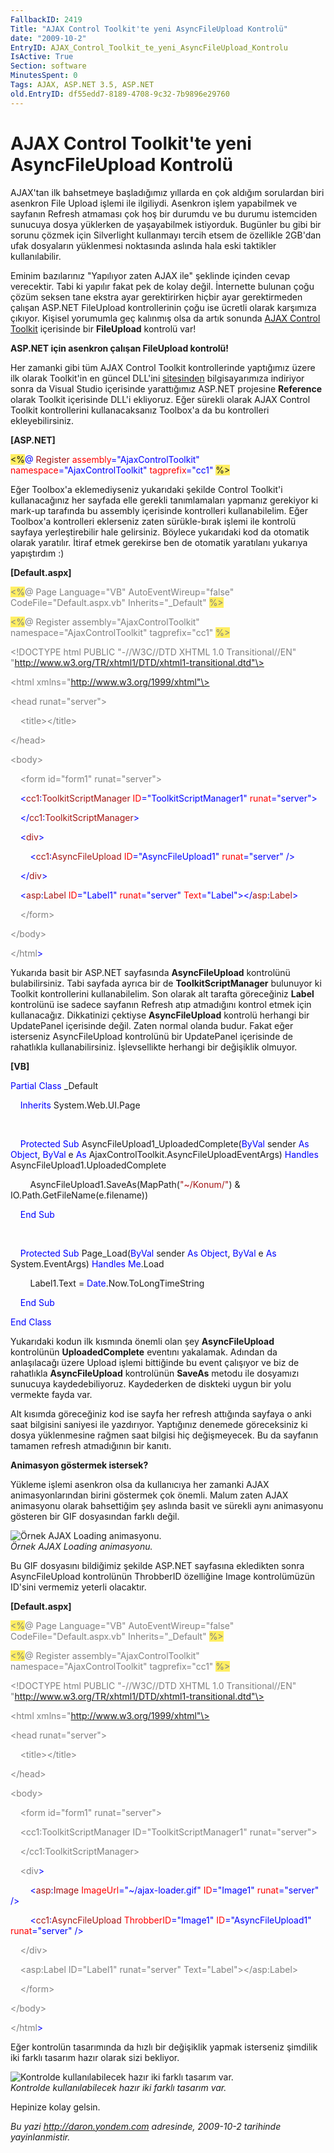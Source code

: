 ```yaml
---
FallbackID: 2419
Title: "AJAX Control Toolkit'te yeni AsyncFileUpload Kontrolü"
date: "2009-10-2"
EntryID: AJAX_Control_Toolkit_te_yeni_AsyncFileUpload_Kontrolu
IsActive: True
Section: software
MinutesSpent: 0
Tags: AJAX, ASP.NET 3.5, ASP.NET
old.EntryID: df55edd7-8189-4708-9c32-7b9896e29760
---
```

# AJAX Control Toolkit'te yeni AsyncFileUpload Kontrolü
AJAX'tan ilk bahsetmeye başladığımız yıllarda en çok aldığım sorulardan
biri asenkron File Upload işlemi ile ilgiliydi. Asenkron işlem
yapabilmek ve sayfanın Refresh atmaması çok hoş bir durumdu ve bu durumu
istemciden sunucuya dosya yüklerken de yaşayabilmek istiyorduk. Bugünler
bu gibi bir sorunu çözmek için Silverlight kullanmayı tercih etsem de
özellikle 2GB'dan ufak dosyaların yüklenmesi noktasında aslında hala
eski taktikler kullanılabilir.

Eminim bazılarınız "Yapılıyor zaten AJAX ile" şeklinde içinden cevap
verecektir. Tabi ki yapılır fakat pek de kolay değil. İnternette bulunan
çoğu çözüm seksen tane ekstra ayar gerektirirken hiçbir ayar
gerektirmeden çalışan ASP.NET FileUpload kontrollerinin çoğu ise ücretli
olarak karşımıza çıkıyor. Kişisel yorumumla geç kalınmış olsa da artık
sonunda [AJAX Control
Toolkit](http://ajaxcontroltoolkit.codeplex.com/Release/ProjectReleases.aspx?ReleaseId=33804)
içerisinde bir **FileUpload** kontrolü var!

**ASP.NET için asenkron çalışan FileUpload kontrolü!**

Her zamanki gibi tüm AJAX Control Toolkit kontrollerinde yaptığımız
üzere ilk olarak Toolkit'in en güncel DLL'ini
[sitesinden](http://ajaxcontroltoolkit.codeplex.com/Release/ProjectReleases.aspx?ReleaseId=33804)
bilgisayarımıza indiriyor sonra da Visual Studio içerisinde yarattığımız
ASP.NET projesine **Reference** olarak Toolkit içerisinde DLL'i
ekliyoruz. Eğer sürekli olarak AJAX Control Toolkit kontrollerini
kullanacaksanız Toolbox'a da bu kontrolleri ekleyebilirsiniz.

**[ASP.NET]**

<span style="background: #ffee62;">\<%</span><span
style="color: blue;">@</span> <span
style="color: #a31515;">Register</span> <span
style="color: red;">assembly</span><span
style="color: blue;">="AjaxControlToolkit"</span> <span
style="color: red;">namespace</span><span
style="color: blue;">="AjaxControlToolkit"</span> <span
style="color: red;">tagprefix</span><span
style="color: blue;">="cc1"</span> <span
style="background: #ffee62;">%\></span>

Eğer Toolbox'a eklemediyseniz yukarıdaki şekilde Control Toolkit'i
kullanacağınız her sayfada elle gerekli tanımlamaları yapmanız gerekiyor
ki mark-up tarafında bu assembly içerisinde kontrolleri kullanabilelim.
Eğer Toolbox'a kontrolleri eklerseniz zaten sürükle-bırak işlemi ile
kontrolü sayfaya yerleştirebilir hale gelirsiniz. Böylece yukarıdaki kod
da otomatik olarak yaratılır. İtiraf etmek gerekirse ben de otomatik
yaratılanı yukarıya yapıştırdım :)

**[Default.aspx]**

<span style="background: #ffee62; color: gray;">\<%</span><span
style="color: gray;">@</span> <span style="color: gray;">Page</span>
<span style="color: gray;">Language="VB"</span> <span
style="color: gray;">AutoEventWireup="false"</span> <span
style="color: gray;">CodeFile="Default.aspx.vb"</span> <span
style="color: gray;">Inherits="\_Default"</span> <span
style="background: #ffee62; color: gray;">%\></span>

<span style="background: #ffee62; color: gray;">\<%</span><span
style="color: gray;">@</span> <span style="color: gray;">Register</span>
<span style="color: gray;">assembly="AjaxControlToolkit"</span> <span
style="color: gray;">namespace="AjaxControlToolkit"</span> <span
style="color: gray;">tagprefix="cc1"</span> <span
style="background: #ffee62; color: gray;">%\></span>

<span style="color: gray;">\<!DOCTYPE</span> <span
style="color: gray;">html</span> <span
style="color: gray;">PUBLIC</span> <span
style="color: gray;">"-//W3C//DTD XHTML 1.0 Transitional//EN"</span>
<span
style="color: gray;">"http://www.w3.org/TR/xhtml1/DTD/xhtml1-transitional.dtd"\></span>

<span style="color: gray;">\<html</span> <span
style="color: gray;">xmlns="http://www.w3.org/1999/xhtml"\></span>

<span style="color: gray;">\<head</span> <span
style="color: gray;">runat="server"\></span>

<span style="color: gray">    </span> <span
style="color: gray;">\<title\>\</title\></span>

<span style="color: gray;">\</head\></span>

<span style="color: gray;">\<body\></span>

<span style="color: gray">    </span> <span
style="color: gray;">\<form</span> <span
style="color: gray;">id="form1"</span> <span
style="color: gray;">runat="server"\></span>

    <span style="color: blue;">\<</span><span
style="color: #a31515;">cc1</span><span
style="color: blue;">:</span><span
style="color: #a31515;">ToolkitScriptManager</span> <span
style="color: red;">ID</span><span
style="color: blue;">="ToolkitScriptManager1"</span> <span
style="color: red;">runat</span><span
style="color: blue;">="server"\></span>

    <span style="color: blue;">\</</span><span
style="color: #a31515;">cc1</span><span
style="color: blue;">:</span><span
style="color: #a31515;">ToolkitScriptManager</span><span
style="color: blue;">\></span>

    <span style="color: blue;">\<</span><span
style="color: #a31515;">div</span><span style="color: blue;">\></span>

        <span style="color: blue;">\<</span><span
style="color: #a31515;">cc1</span><span
style="color: blue;">:</span><span
style="color: #a31515;">AsyncFileUpload</span> <span
style="color: red;">ID</span><span
style="color: blue;">="AsyncFileUpload1"</span> <span
style="color: red;">runat</span><span
style="color: blue;">="server"</span> <span
style="color: blue;">/\></span>

    <span style="color: blue;">\</</span><span
style="color: #a31515;">div</span><span style="color: blue;">\></span>

    <span style="color: blue;">\<</span><span
style="color: #a31515;">asp</span><span
style="color: blue;">:</span><span style="color: #a31515;">Label</span>
<span style="color: red;">ID</span><span
style="color: blue;">="Label1"</span> <span
style="color: red;">runat</span><span
style="color: blue;">="server"</span> <span
style="color: red;">Text</span><span
style="color: blue;">="Label"\>\</</span><span
style="color: #a31515;">asp</span><span
style="color: blue;">:</span><span
style="color: #a31515;">Label</span><span style="color: blue;">\></span>

<span style="color: #808080">    </span> <span
style="color: #808080;">\</form\></span>

<span style="color: #808080;">\</body\></span>

<span style="color: #808080;">\</html</span><span
style="color: blue;">\></span>

Yukarıda basit bir ASP.NET sayfasında **AsyncFileUpload** kontrolünü
bulabilirsiniz. Tabi sayfada ayrıca bir de **ToolkitScriptManager**
bulunuyor ki Toolkit kontrollerini kullanabilelim. Son olarak alt
tarafta göreceğiniz **Label** kontrolünü ise sadece sayfanın Refresh
atıp atmadığını kontrol etmek için kullanacağız. Dikkatinizi çektiyse
**AsyncFileUpload** kontrolü herhangi bir UpdatePanel içerisinde değil.
Zaten normal olanda budur. Fakat eğer isterseniz AsyncFileUpload
kontrolünü bir UpdatePanel içerisinde de rahatlıkla kullanabilirsiniz.
İşlevsellikte herhangi bir değişiklik olmuyor.

**[VB]**

<span style="color: blue;">Partial</span> <span
style="color: blue;">Class</span> \_Default

    <span style="color: blue;">Inherits</span> System.Web.UI.Page

 

    <span style="color: blue;">Protected</span> <span
style="color: blue;">Sub</span> AsyncFileUpload1\_UploadedComplete(<span
style="color: blue;">ByVal</span> sender <span
style="color: blue;">As</span> <span style="color: blue;">Object</span>,
<span style="color: blue;">ByVal</span> e <span
style="color: blue;">As</span>
AjaxControlToolkit.AsyncFileUploadEventArgs) <span
style="color: blue;">Handles</span> AsyncFileUpload1.UploadedComplete

        AsyncFileUpload1.SaveAs(MapPath(<span
style="color: #a31515;">"\~/Konum/"</span>) &
IO.Path.GetFileName(e.filename))

    <span style="color: blue;">End</span> <span
style="color: blue;">Sub</span>

 

    <span style="color: blue;">Protected</span> <span
style="color: blue;">Sub</span> Page\_Load(<span
style="color: blue;">ByVal</span> sender <span
style="color: blue;">As</span> <span style="color: blue;">Object</span>,
<span style="color: blue;">ByVal</span> e <span
style="color: blue;">As</span> System.EventArgs) <span
style="color: blue;">Handles</span> <span
style="color: blue;">Me</span>.Load

        Label1.Text = <span
style="color: blue;">Date</span>.Now.ToLongTimeString

    <span style="color: blue;">End</span> <span
style="color: blue;">Sub</span>

<span style="color: blue;">End</span> <span
style="color: blue;">Class</span>

Yukarıdaki kodun ilk kısmında önemli olan şey **AsyncFileUpload**
kontrolünün **UploadedComplete** eventını yakalamak. Adından da
anlaşılacağı üzere Upload işlemi bittiğinde bu event çalışıyor ve biz de
rahatlıkla **AsyncFileUpload** kontrolünün **SaveAs** metodu ile
dosyamızı sunucuya kaydedebiliyoruz. Kaydederken de diskteki uygun bir
yolu vermekte fayda var.

Alt kısımda göreceğiniz kod ise sayfa her refresh attığında sayfaya o
anki saat bilgisini saniyesi ile yazdırıyor. Yaptığınız denemede
göreceksiniz ki dosya yüklenmesine rağmen saat bilgisi hiç değişmeyecek.
Bu da sayfanın tamamen refresh atmadığının bir kanıtı.

**Animasyon göstermek istersek?**

Yükleme işlemi asenkron olsa da kullanıcıya her zamanki AJAX
animasyonlarından birini göstermek çok önemli. Malum zaten AJAX
animasyonu olarak bahsettiğim şey aslında basit ve sürekli aynı
animasyonu gösteren bir GIF dosyasından farklı değil.

![Örnek AJAX Loading
animasyonu.](media/AJAX_Control_Toolkit_te_yeni_AsyncFileUpload_Kontrolu/01102009_1.gif)\
*Örnek AJAX Loading animasyonu.*

Bu GIF dosyasını bildiğimiz şekilde ASP.NET sayfasına ekledikten sonra
AsyncFileUpload kontrolünün ThrobberID özelliğine Image kontrolümüzün
ID'sini vermemiz yeterli olacaktır.

**[Default.aspx]**

<span style="background: #ffee62; color: gray;">\<%</span><span
style="color: gray;">@</span> <span style="color: gray;">Page</span>
<span style="color: gray;">Language="VB"</span> <span
style="color: gray;">AutoEventWireup="false"</span> <span
style="color: gray;">CodeFile="Default.aspx.vb"</span> <span
style="color: gray;">Inherits="\_Default"</span> <span
style="background: #ffee62; color: gray;">%\></span>

<span style="background: #ffee62; color: gray;">\<%</span><span
style="color: gray;">@</span> <span style="color: gray;">Register</span>
<span style="color: gray;">assembly="AjaxControlToolkit"</span> <span
style="color: gray;">namespace="AjaxControlToolkit"</span> <span
style="color: gray;">tagprefix="cc1"</span> <span
style="background: #ffee62; color: gray;">%\></span>

<span style="color: gray;">\<!DOCTYPE</span> <span
style="color: gray;">html</span> <span
style="color: gray;">PUBLIC</span> <span
style="color: gray;">"-//W3C//DTD XHTML 1.0 Transitional//EN"</span>
<span
style="color: gray;">"http://www.w3.org/TR/xhtml1/DTD/xhtml1-transitional.dtd"\></span>

<span style="color: gray;">\<html</span> <span
style="color: gray;">xmlns="http://www.w3.org/1999/xhtml"\></span>

<span style="color: gray;">\<head</span> <span
style="color: gray;">runat="server"\></span>

<span style="color: gray">    </span> <span
style="color: gray;">\<title\>\</title\></span>

<span style="color: gray;">\</head\></span>

<span style="color: gray;">\<body\></span>

<span style="color: gray">    </span> <span
style="color: gray;">\<form</span> <span
style="color: gray;">id="form1"</span> <span
style="color: gray;">runat="server"\></span>

 <span style="color: gray">   </span> <span
style="color: gray;">\<cc1:ToolkitScriptManager</span> <span
style="color: gray;">ID="ToolkitScriptManager1"</span> <span
style="color: gray;">runat="server"\></span>

<span style="color: gray">    </span> <span
style="color: gray;">\</cc1:ToolkitScriptManager\></span>

<span style="color: gray">    </span> <span
style="color: gray;">\<div</span><span style="color: blue;">\></span>

        <span style="color: blue;">\<</span><span
style="color: #a31515;">asp</span><span
style="color: blue;">:</span><span style="color: #a31515;">Image</span>
<span style="color: red;">ImageUrl</span><span
style="color: blue;">="\~/ajax-loader.gif"</span> <span
style="color: red;">ID</span><span style="color: blue;">="Image1"</span>
<span style="color: red;">runat</span><span
style="color: blue;">="server"</span> <span
style="color: blue;">/\></span>

        <span style="color: blue;">\<</span><span
style="color: #a31515;">cc1</span><span
style="color: blue;">:</span><span
style="color: #a31515;">AsyncFileUpload</span> <span
style="color: red;">ThrobberID</span><span
style="color: blue;">="Image1"</span> <span
style="color: red;">ID</span><span
style="color: blue;">="AsyncFileUpload1"</span> <span
style="color: red;">runat</span><span
style="color: blue;">="server"</span> <span
style="color: blue;">/\></span>

<span style="color: gray">    </span> <span
style="color: gray;">\</div\></span>

<span style="color: gray">    </span> <span
style="color: gray;">\<asp:Label</span> <span
style="color: gray;">ID="Label1"</span> <span
style="color: gray;">runat="server"</span> <span
style="color: gray;">Text="Label"\>\</asp:Label\></span>

<span style="color: gray">    </span> <span
style="color: gray;">\</form\></span>

<span style="color: gray;">\</body\></span>

<span style="color: gray;">\</html</span><span
style="color: blue;">\></span>

Eğer kontrolün tasarımında da hızlı bir değişiklik yapmak isterseniz
şimdilik iki farklı tasarım hazır olarak sizi bekliyor.

![Kontrolde kullanılabilecek hazır iki farklı tasarım
var.](media/AJAX_Control_Toolkit_te_yeni_AsyncFileUpload_Kontrolu/02102009_2.png)\
*Kontrolde kullanılabilecek hazır iki farklı tasarım var.*

Hepinize kolay gelsin.



*Bu yazi http://daron.yondem.com adresinde, 2009-10-2 tarihinde yayinlanmistir.*
